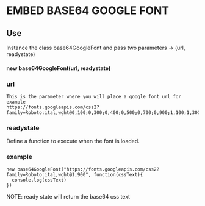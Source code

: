 # EMBED BASE64 GOOGLE FONT
## Use
Instance the class base64GoogleFont and pass two parameters -> (url, readystate)
#### new base64GoogleFont(url, readystate)
### url
``` 
This is the parameter where you will place a google font url for example
https://fonts.googleapis.com/css2?family=Roboto:ital,wght@0,100;0,300;0,400;0,500;0,700;0,900;1,100;1,300;1,400;1,500;1,700;1,900
```
### readystate
Define a function to execute when the font is loaded.
### example
``` 
new base64GoogleFont("https://fonts.googleapis.com/css2?family=Roboto:ital,wght@1,900", function(cssText){
  console.log(cssText)
})
```

NOTE: ready state will return the base64 css text
